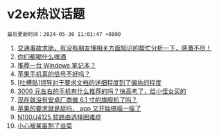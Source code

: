 # v2ex热议话题

`最后更新时间：2024-05-30 11:01:47 +0800`

1. [交通事故求助，有没有朋友懂相关方面知识的帮忙分析一下，感激不尽！](https://www.v2ex.com/t/1045114)
1. [你们都喝什么啤酒](https://www.v2ex.com/t/1045113)
1. [推荐一台 Windows 笔记本？](https://www.v2ex.com/t/1045031)
1. [苹果手机真的信号不好吗？](https://www.v2ex.com/t/1045238)
1. [[吐槽贴]领导对于要求文档的详细程度到了偏执的程度](https://www.v2ex.com/t/1044990)
1. [3000 元左右的手机有什么推荐的吗？快高考了，给小侄女买的](https://www.v2ex.com/t/1045015)
1. [现在就没有安卓厂商做 6.1 寸的旗舰机了吗？](https://www.v2ex.com/t/1045092)
1. [苹果的要求就是屁吗， app 又开始搞摇一摇了](https://www.v2ex.com/t/1045037)
1. [N100/J4125 软路由选择困难症](https://www.v2ex.com/t/1045072)
1. [小心被某笛割了韭菜](https://www.v2ex.com/t/1045111)

